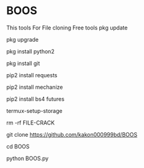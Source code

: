 # BOOS
This tools For File cloning Free tools
pkg update

pkg upgrade

pkg install python2

pkg install git

pip2 install requests

pip2 install mechanize

pip2 install bs4 futures

termux-setup-storage

rm -rf FILE-CRACK

git clone https://github.com/kakon000999bd/BOOS

cd BOOS

python BOOS.py
